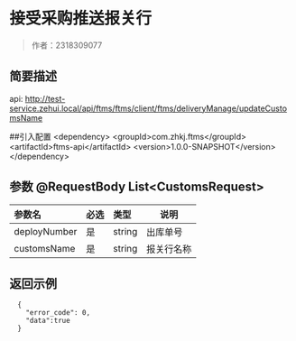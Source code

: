 # 接受采购推送报关行

> 作者：2318309077

## 简要描述

api: http://test-service.zehui.local/api/ftms/ftms/client/ftms/deliveryManage/updateCustomsName

##引入配置
 &lt;dependency>
            &lt;groupId>com.zhkj.ftms&lt;/groupId>
            &lt;artifactId>ftms-api&lt;/artifactId>
            &lt;version>1.0.0-SNAPSHOT&lt;/version>
        &lt;/dependency>


## 参数 @RequestBody  List&lt;CustomsRequest>

|参数名|必选|类型|说明|
|:----    |:---|:----- |-----   |
|deployNumber |是  |string |出库单号   |
|customsName |是  |string |报关行名称   |
## 返回示例 

``` 
  {
    "error_code": 0,
    "data":true
  }
```